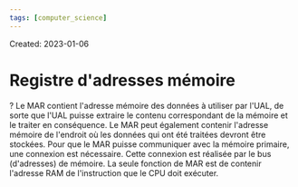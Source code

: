 ```yaml
---
tags: [computer_science] 
---
```

Created: 2023-01-06

# Registre d'adresses mémoire
?
Le MAR contient l'adresse mémoire des données à utiliser par l'UAL, de sorte que l'UAL puisse extraire le contenu correspondant de la mémoire et le traiter en conséquence. Le MAR peut également contenir l'adresse mémoire de l'endroit où les données qui ont été traitées devront être stockées. Pour que le MAR puisse communiquer avec la mémoire primaire, une connexion est nécessaire. Cette connexion est réalisée par le bus (d'adresses) de mémoire.
La seule fonction de MAR est de contenir l'adresse RAM de
l'instruction que le CPU doit exécuter.
<!--SR:!2023-01-14,4,210-->